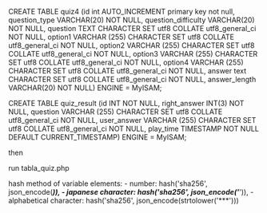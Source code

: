 CREATE TABLE quiz4 (id int AUTO_INCREMENT primary key not null, question_type VARCHAR(20) NOT NULL, question_difficulty VARCHAR(20) NOT NULL, question TEXT CHARACTER SET utf8 COLLATE utf8_general_ci NOT NULL, option1 VARCHAR (255) CHARACTER SET utf8 COLLATE utf8_general_ci NOT NULL, option2 VARCHAR (255) CHARACTER SET utf8 COLLATE utf8_general_ci NOT NULL, option3 VARCHAR (255) CHARACTER SET utf8 COLLATE utf8_general_ci NOT NULL, option4 VARCHAR (255) CHARACTER SET utf8 COLLATE utf8_general_ci NOT NULL, answer text CHARACTER SET utf8 COLLATE utf8_general_ci NOT NULL, answer_length VARCHAR(20) NOT NULL) ENGINE = MyISAM;


CREATE TABLE quiz_result (id INT NOT NULL, right_answer INT(3) NOT NULL, question VARCHAR (255) CHARACTER SET utf8 COLLATE utf8_general_ci NOT NULL, user_answer VARCHAR (255) CHARACTER SET utf8 COLLATE utf8_general_ci NOT NULL, play_time TIMESTAMP NOT NULL DEFAULT CURRENT_TIMESTAMP) ENGINE = MyISAM;

then

run tabla_quiz.php

hash method of variable elements:
    - number: hash('sha256', json_encode(***)),
    - japanese character: hash('sha256', json_encode('***')),
    - alphabetical character: hash('sha256', json_encode(strtolower('***')))
